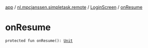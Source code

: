[app](../../index.md) / [nl.mpcjanssen.simpletask.remote](../index.md) / [LoginScreen](index.md) / [onResume](.)

# onResume

`protected fun onResume(): `[`Unit`](https://kotlinlang.org/api/latest/jvm/stdlib/kotlin/-unit/index.html)